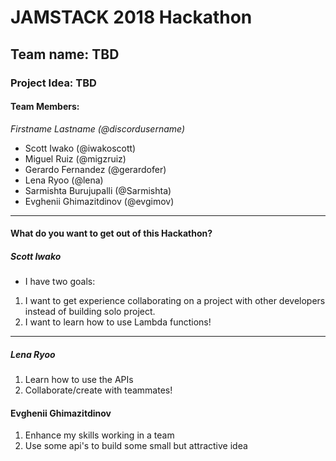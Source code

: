 # JAMSTACK 2018 Hackathon

## Team name: TBD

### Project Idea: TBD

#### Team Members:

_Firstname Lastname (@discordusername)_

- Scott Iwako (@iwakoscott)
- Miguel Ruiz (@migzruiz)
- Gerardo Fernandez (@gerardofer)
- Lena Ryoo (@lena)
- Sarmishta Burujupalli (@Sarmishta)
- Evghenii Ghimazitdinov (@evgimov)
---

#### What do you want to get out of this Hackathon?

##### Scott Iwako

- I have two goals:

1. I want to get experience collaborating on a project with other developers instead of building solo project.
2. I want to learn how to use Lambda functions!

---
##### Lena Ryoo

1. Learn how to use the APIs
2. Collaborate/create with teammates!

#### Evghenii Ghimazitdinov
1. Enhance my skills working in a team
2. Use some api's to build some small but attractive idea

